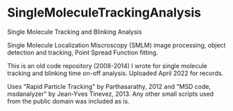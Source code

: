# SingleMoleculeTrackingAnalysis
Single Molecule Tracking and Blinking Analysis

Single Molecule Localization Miscroscopy (SMLM) image processing, object detection and tracking, Point Spread Function fitting.

This is an old code repository (2008-2014) I wrote for single molecule tracking and blinking time on-off analysis. Uploaded April 2022 for records.

Uses "Rapid Particle Tracking" by Parthasarathy, 2012  and "MSD code, msdanalyzer" by Jean-Yves Tinevez, 2013.
Any other small scripts used from the public domain was included as is.
